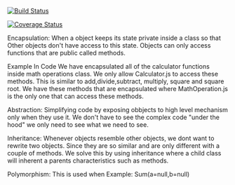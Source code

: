 [![Build Status](https://travis-ci.com/Gabe397/is219hello.svg?branch=master)](https://travis-ci.com/Gabe397/is219hello)

[![Coverage Status](https://coveralls.io/repos/github/Gabe397/is219hello/badge.svg?branch=master)](https://coveralls.io/github/Gabe397/is219hello?branch=master)

Encapsulation: When a object keeps its state private inside a class so that Other objects don't have access to this state. Objects can only access functions that are public called methods.

Example In Code
    We have encapsulated all of the calculator functions inside math operations class. We only allow Calculator.js to access
    these methods. This is similar to add,divide,subtract, multiply, square and square root. We have these methods that are encapsulated where
    MathOperation.js is the only one that can access these methods.
    

Abstraction: Simplifying code by exposing obbjects to high level mechanism only when they use it. We don't have to see the
complex code "under the hood" we only need to see what we need to see.


Inheritance: Whenever objects resemble other objects, we dont want to rewrite two objects. Since they are so similar and are only different
with a couple of methods. We solve this by using inheritance where a child class will inherent a parents characteristics such as methods.

    

Polymorphism: This is used when
    Example: Sum(a=null,b=null)
    
  